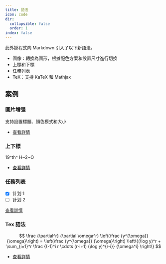 ```yaml
---
title: 語法
icon: code
dir:
  collapsible: false
  order: 1
index: false
---
```


<!-- #region intro -->

此外掛程式向 Markdown 引入了以下新語法。

- 圖像：轉換為圖形，根據配色方案和設置尺寸進行切換
- 上標和下標
- 任務列表
- TeX：支持 KaTeX 和 Mathjax

<!-- #endregion intro -->

<!-- more -->

## 案例

<!-- #region demo -->

### 圖片增强

支持設置標題、顏色模式和大小

- [查看詳情](./image.md)

### 上下標

19^th^ H~2~O

- [查看詳情](./sup-sub.md)

### 任務列表

- [x] 計划 1
- [ ] 計划 2

[查看詳情](./tasklist.md)

### Tex 語法

$$
\frac {\partial^r} {\partial \omega^r} \left(\frac {y^{\omega}} {\omega}\right)
= \left(\frac {y^{\omega}} {\omega}\right) \left\{(\log y)^r + \sum_{i=1}^r \frac {(-1)^i r \cdots (r-i+1) (\log y)^{r-i}} {\omega^i} \right\}
$$

- [查看詳情](./tex.md)

<!-- #endregion demo -->
